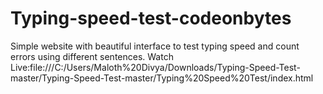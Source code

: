 # Typing-speed-test-codeonbytes<br>
Simple website with beautiful interface to test typing speed and count errors using different sentences.
Watch Live:file:///C:/Users/Maloth%20Divya/Downloads/Typing-Speed-Test-master/Typing-Speed-Test-master/Typing%20Speed%20Test/index.html

